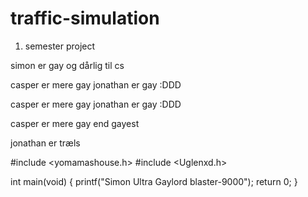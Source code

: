 # traffic-simulation

1. semester project

simon er gay
og dårlig til cs

casper er mere gay
jonathan er gay :DDD

casper er mere gay
jonathan er gay :DDD

casper er mere gay end gayest

jonathan er træls

#include <yomamashouse.h>
#include <Uglenxd.h>

int main(void)
{
printf("Simon Ultra Gaylord blaster-9000");
return 0;
}
